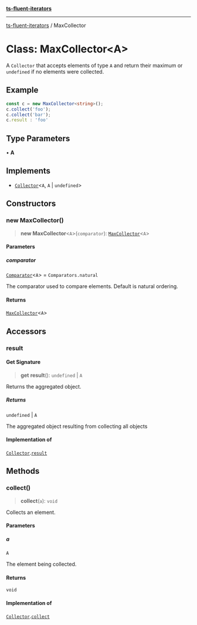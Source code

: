 [**ts-fluent-iterators**](../README.md)

---

[ts-fluent-iterators](../README.md) / MaxCollector

# Class: MaxCollector\<A\>

A `Collector` that accepts elements of type `A` and return their maximum or `undefined` if no elements were collected.

## Example

```ts
const c = new MaxCollector<string>();
c.collect('foo');
c.collect('bar');
c.result : 'foo'
```

## Type Parameters

• **A**

## Implements

- [`Collector`](../interfaces/Collector.md)\<`A`, `A` \| `undefined`\>

## Constructors

### new MaxCollector()

> **new MaxCollector**\<`A`\>(`comparator`): [`MaxCollector`](MaxCollector.md)\<`A`\>

#### Parameters

##### comparator

[`Comparator`](../type-aliases/Comparator.md)\<`A`\> = `Comparators.natural`

The comparator used to compare elements. Default is natural ordering.

#### Returns

[`MaxCollector`](MaxCollector.md)\<`A`\>

## Accessors

### result

#### Get Signature

> **get** **result**(): `undefined` \| `A`

Returns the aggregated object.

##### Returns

`undefined` \| `A`

The aggregated object resulting from collecting all objects

#### Implementation of

[`Collector`](../interfaces/Collector.md).[`result`](../interfaces/Collector.md#result)

## Methods

### collect()

> **collect**(`a`): `void`

Collects an element.

#### Parameters

##### a

`A`

The element being collected.

#### Returns

`void`

#### Implementation of

[`Collector`](../interfaces/Collector.md).[`collect`](../interfaces/Collector.md#collect)

